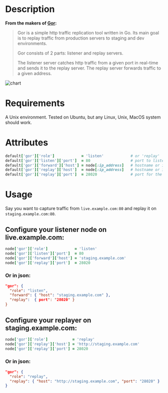 Description
===========

__From the makers of [Gor](https://github.com/buger/gor):__

> Gor is a simple http traffic replication tool written in Go. Its main goal is to replay traffic from production servers to staging and dev environments.
>
> Gor consists of 2 parts: listener and replay servers.
>
> The listener server catches http traffic from a given port in real-time and sends it to the replay server. The replay server forwards traffic to a given address.

![chart](https://github-camo.global.ssl.fastly.net/556d4aa5db32de9535d84d6c6c07f6564b43fc0b/687474703a2f2f692e696d6775722e636f6d2f396d716a32534b2e706e67)


Requirements
============

A Unix environment. Tested on Ubuntu, but any Linux, Unix, MacOS system should work.

Attributes
==========

```ruby
default['gor']['role']            = 'listen'            # or 'replay'
default['gor']['listen']['port']  = 80                  # port to listen on for http traffic  
default['gor']['forward']['host'] = node[:ip_address]   # hostname or ip to forward to
default['gor']['replay']['host']  = node[:ip_address]   # hostname or ip to replay on
default['gor']['replay']['port']  = 28020               # port for the replay server
```

Usage
=====

Say you want to capture traffic from `live.example.com:80` and replay it on `staging.example.com:80`.

## Configure your listener node on live.example.com:

```ruby
node['gor']['role']            = 'listen'
node['gor']['listen']['port']  = 80
node['gor']['forward']['host'] = 'staging.example.com'
node['gor']['replay']['port']  = 28020
```

### Or in json:

```json
"gor": {
  "role": "listen",
  "forward": { "host": "staging.example.com" },
  "replay":  { port": "28020" }
}
```

## Configure your replayer on staging.example.com:

```ruby
node['gor']['role']           = 'replay'
node['gor']['replay']['host'] = 'http://staging.example.com'
node['gor']['replay']['port'] = 28020
```

### Or in json:

```json
"gor": {
  "role": "replay",
  "replay": { "host": "http://staging.example.com", "port": "28020" }
}
```